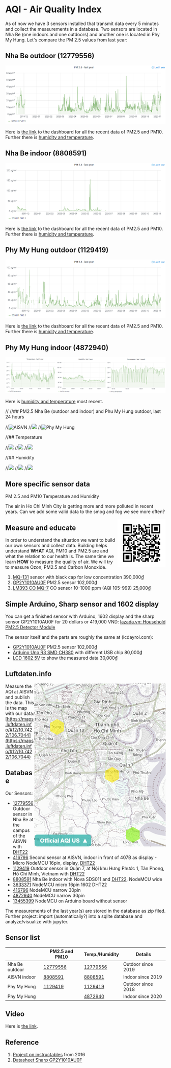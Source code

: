 # AQI - Air Quality Index

As of now we have 3 sensors installed that transmit data every 5 minutes and collect the measurements in a database. Two sensors are located in Nha Be (one indoors and one outdoors) and another one is located in Phy My Hung. Let's compare the PM 2.5 values from last year:

## Nha Be outdoor (12779556)

![Nha Be 2020](nhabe2020.png)

Here is [the link](https://api-rrd.madavi.de/grafana/d/GUaL5aZMz/pm-sensors?orgId=1&theme=light&var-chipID=esp8266-12779556) to the dashboard for all the recent data of PM2.5 and PM10. Further there is [humidity and temperature](https://api-rrd.madavi.de/grafana/d/q87EBfWGk/temperature-humidity-pressure?orgId=1&var-chipID=esp8266-12779556).


## Nha Be indoor (8808591)

![Nha Be 2020](aisvn2020.png)

Here is [the link](https://api-rrd.madavi.de/grafana/d/GUaL5aZMz/pm-sensors?orgId=1&theme=light&var-chipID=esp8266-8808591) to the dashboard for all the recent data of PM2.5 and PM10. Further there is [humidity and temperature](https://api-rrd.madavi.de/grafana/d/q87EBfWGk/temperature-humidity-pressure?orgId=1&var-chipID=esp8266-8808591).


## Phy My Hung outdoor (1129419)

![Phy My Hung outdoor 2020](phumy2020.png)

Here is [the link](https://api-rrd.madavi.de/grafana/d/GUaL5aZMz/pm-sensors?orgId=1&var-chipID=esp8266-1129419) to the dashboard for all the recent data of PM2.5 and PM10. Further there is [humidity and temperature](https://api-rrd.madavi.de/grafana/d/q87EBfWGk/temperature-humidity-pressure?orgId=1&var-chipID=esp8266-1129419).

## Phy My Hung indoor (4872940)

![Phu My 2021](phumy2.png)

Here is [humidity and temperature](https://api-rrd.madavi.de/grafana/d/q87EBfWGk/temperature-humidity-pressure?orgId=1&var-chipID=esp8266-4872940) most recent.

//
//## PM2.5 Nha Be (outdoor and indoor) and Phu My Hung outdoor, last 24 hours

//![AISVN](https://www.madavi.de/sensor/images/sensor-esp8266-12779556-sds011-25-day.png)
//<img src="https://www.madavi.de/sensor/images/sensor-esp8266-8808591-sds011-25-day.png">
//![Phy My Hung](https://www.madavi.de/sensor/images/sensor-esp8266-1129419-sds011-25-day.png)

//## Temperature

//<img src="https://www.madavi.de/sensor/images/sensor-esp8266-12779556-dht-1-day.png">
//<img src="https://www.madavi.de/sensor/images/sensor-esp8266-8808591-dht-1-day.png">
//<img src="https://www.madavi.de/sensor/images/sensor-esp8266-1129419-dht-1-day.png">

//## Humidity

//<img src="https://www.madavi.de/sensor/images/sensor-esp8266-12779556-dht-25-day.png">
//<img src="https://www.madavi.de/sensor/images/sensor-esp8266-8808591-dht-25-day.png">
//<img src="https://www.madavi.de/sensor/images/sensor-esp8266-1129419-dht-25-day.png">



## More specific sensor data


PM 2.5 and PM10
Temperature and Humidity

The air in Ho Chi Minh City is getting more and more polluted in recent years. Can we add some valid data to the smog and fog we see more often?

<img src="arduino/qr-map.png" width="30%" align="right">

## Measure and educate

In order to understand the situation we want to build our own sensors and collect data. Building helps understand __WHAT__ AQI, PM10 and PM2.5 are and what the relation to our health is. The same time we learn __HOW__ to measure the quality of air. We will try to measure Ozon, PM2.5 and Carbon Monoxide.

1. [MQ-131](https://www.lazada.vn/products/mq-131-ozone-sensor-module-ozone-gas-detection-i334848456-s537210369.html?spm=a2o4n.searchlist.list.1.a2451d0cT7TbpJ&search=1) sensor with black cap for low concentration 390,000₫ 
2. [GP2Y1010AU0F](https://icdayroi.com/cam-bien-bui-pm2-5gp2y1010au0f) PM2.5 sensor 102,000₫
3. [LM393 CO MQ-7](https://icdayroi.com/cam-bien-khi-co-mq-7) CO sensor 10-1000 ppm (AQI 105-999) 25,000₫

## Simple Arduino, Sharp sensor and 1602 display

You can get a finished sensor with Arduino, 1602 display and the sharp sensor GP2Y1010AU0F for 20 dollars or 419,000 VND:
[lazada.vn: Household PM2.5 Detector Module](https://www.lazada.vn/products/household-pm25-detector-module-air-quality-dust-sensor-tft-lcd-display-monitor-i211854287-s265229101.html?spm=a2o4n.searchlist.list.109.21c729f7x9fcvY&search=1)

The sensor itself and the parts are roughly the same at (icdayroi.com):
- [GP2Y1010AU0F](https://icdayroi.com/cam-bien-bui-pm2-5gp2y1010au0f) PM2.5 sensor 102,000₫
- [Arduino Uno R3 SMD CH380](https://icdayroi.com/arduino-uno-r3-smd) with different USB chip 80,000₫
- [LCD 1602 5V](https://icdayroi.com/lcd-1602) to show the measured data 30,000₫

## Luftdaten.info

<img src="data/aqi-hcmc-2019-10-17.png" align="right">

Measure the AQI at AISVN and publish the data. This is the map with our data:
[https://maps.luftdaten.info/#12/10.7422/106.7044](https://maps.luftdaten.info/#12/10.7422/106.7044) 

## Database

Our Sensors:
- [12779556](https://www.madavi.de/sensor/graph.php?sensor=esp8266-12779556-sds011) Outdoor sensor in Nha Be at the campus of the AISVN with [DHT22](https://www.madavi.de/sensor/graph.php?sensor=esp8266-12779556-dht)
- [416796](https://www.madavi.de/sensor/graph.php?sensor=esp8266-1129419-sds011) Second sensor at AISVN, indoor in front of 407B as display - Micro NodeMCU 16pin, display, [DHT22](https://www.madavi.de/sensor/graph.php?sensor=esp8266-416796-dht)
- [1129419](https://www.madavi.de/sensor/graph.php?sensor=esp8266-416796-sds011#l_week) Outdoor sensor in Quận 7, at Nội khu Hưng Phước 1, Tân Phong, Hồ Chí Minh, Vietnam with [DHT22]()
- [8808591](https://www.madavi.de/sensor/graph.php?sensor=esp8266-8808591-sds011) Nha Be indoor with Nova SDS011 and [DHT22](https://www.madavi.de/sensor/graph.php?sensor=esp8266-8808591-dht), NodeMCU wide
- [3633371](https://www.madavi.de/sensor/graph.php?sensor=esp8266-3633371-dht) NodeMCU micro 16pin 1602 DHT22
- [416796](https://www.madavi.de/sensor/graph.php?sensor=esp8266-416796-dht) NodeMCU narrow 30pin
- [4872940](https://www.madavi.de/sensor/graph.php?sensor=esp8266-4872940-dht) NodeMCU narrow 30pin
- [13455399]() NodeMCU on Arduino board without sensor

The measurements of the last year(s) are stored in the database as zip filed. Further project: import (automatically?) into a sqlite database and analyze/visualize with jupyter.

## Sensor list

|                |  PM2.5 and PM10        |    Temp./Humidity      | Details            |
|----------------|------------------------|------------------------|--------------------|
| Nha Be outdoor | [12779556](https://www.madavi.de/sensor/graph.php?sensor=esp8266-12779556-sds011)           | [12779556](https://www.madavi.de/sensor/graph.php?sensor=esp8266-12779556-dht)           | Outdoor since 2019 |
| AISVN indoor   | [8808591](https://www.madavi.de/sensor/graph.php?sensor=esp8266-8808591-sds011)           | [8808591](https://www.madavi.de/sensor/graph.php?sensor=esp8266-8808591-dht)           | Indoor since 2019  |
| Phy My Hung    | [1129419](https://www.madavi.de/sensor/graph.php?sensor=esp8266-1129419-sds011)           | [1129419](https://www.madavi.de/sensor/graph.php?sensor=esp8266-12779556-dht)           | Outdoor since 2018 |
| Phy My Hung    |                       | [4872940](https://www.madavi.de/sensor/graph.php?sensor=esp8266-4872940-dht)           | Indoor since 2020 |

## Video

Here is [the link](https://youtu.be/julMgNcVdVA).

## Reference

1. [Project on instructables](https://www.instructables.com/id/How-to-Interface-With-Optical-Dust-Sensor/) from 2016
2. [Datasheet Sharp GP2Y1010AU0F](https://global.sharp/products/device/lineup/data/pdf/datasheet/gp2y1010au_appl_e.pdf)
